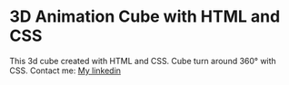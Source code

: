 # 3D Animation Cube with HTML and CSS
This 3d cube created with HTML and CSS. Cube turn around 360° with CSS. 
Contact me: [My linkedin](https://www.linkedin.com/in/ahmet-faruk-donmez/)

